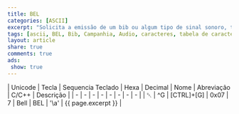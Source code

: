 ```yaml
---
title: BEL
categories: [ASCII]
excerpt: "Solicita a emissão de um bib ou algum tipo de sinal sonoro, também pode solicitar a inversão temporária do vídeo, quando não houver algum dispositivo de audio."
tags: [ascii, BEL, Bib, Campanhia, Audio, caracteres, tabela de caracteres, caracteres de controle]
layout: article
share: true
comments: true
ads: 
 show: true
---
```


| Unicode | Tecla | Sequencia Teclado | Hexa | Decimal | Nome | Abreviação | C/C++ | Descrição |
| - | - | - | - | - | - | - | - | 
| ␇ | ^G | [CTRL]+[G] | 0x07 | 7 | Bell | BEL  | '\a' | {{ page.excerpt }} |

